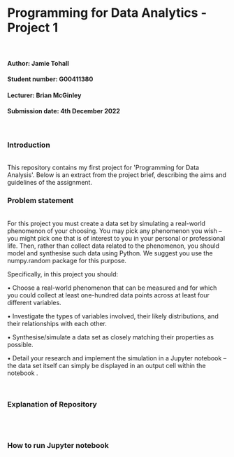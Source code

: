 # Programming for Data Analytics - Project 1

<br/>

#### Author: Jamie Tohall <br/>
#### Student number: G00411380
#### Lecturer: Brian McGinley
#### Submission date: 4th December 2022

<br/>

### Introduction
<br/>
This repository contains my first project for 'Programming for Data Analysis'. Below is an extract from the project brief, describing the aims and guidelines of the assignment.

<br/>

### Problem statement

<br/>
For this project you must create a data set by simulating a real-world phenomenon of your choosing. You may pick any phenomenon you wish – you might pick one that is of interest to you in your personal or professional life. Then, rather than collect data related to the phenomenon, you should model and synthesise such data using Python. We suggest you use the numpy.random package for this purpose.
<br/>

Specifically, in this project you should:
<br/>

• Choose a real-world phenomenon that can be measured and for which you could
collect at least one-hundred data points across at least four different variables.
<br/>

• Investigate the types of variables involved, their likely distributions, and their
relationships with each other.
<br/>

• Synthesise/simulate a data set as closely matching their properties as possible.
<br/>

• Detail your research and implement the simulation in a Jupyter notebook – the
data set itself can simply be displayed in an output cell within the notebook
.<br/>


<br/>

### Explanation of Repository
<br/>
<br/>

### How to run Jupyter notebook
<br/>
<br/>

